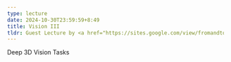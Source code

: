 ```yaml
---
type: lecture
date: 2024-10-30T23:59:59+8:49
title: Vision III 
tldr: Guest Lecture by <a href="https://sites.google.com/view/fromandto">Dr. Hao Zhao</a>
---
```

Deep 3D Vision Tasks
